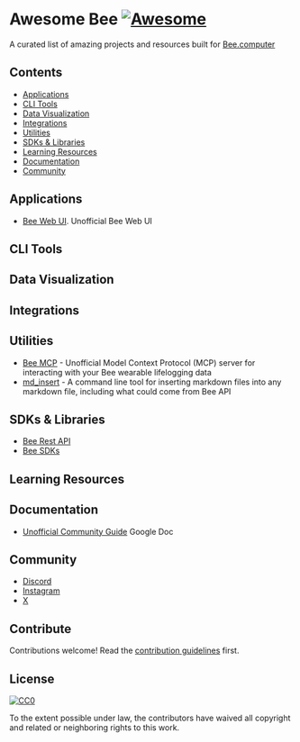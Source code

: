 # Awesome Bee [![Awesome](https://awesome.re/badge.svg)](https://awesome.re)

A curated list of amazing projects and resources built for [Bee.computer](https://www.bee.computer/)

## Contents

- [Applications](#applications)
- [CLI Tools](#cli-tools)
- [Data Visualization](#data-visualization)
- [Integrations](#integrations)
- [Utilities](#utilities)
- [SDKs & Libraries](#sdks--libraries)
- [Learning Resources](#learning-resources)
- [Documentation](#documentation)
- [Community](#community)

## Applications

- [Bee Web UI](https://github.com/chartmann1590/bee-ai-web). Unofficial Bee Web UI

## CLI Tools

## Data Visualization

## Integrations

## Utilities

- [Bee MCP](https://github.com/OkGoDoIt/beemcp) - Unofficial Model Context Protocol (MCP) server for interacting with your Bee wearable lifelogging data
- [md_insert](https://github.com/joshuahannan/md_insert) - A command line tool for inserting markdown files into any markdown file, including what could come from Bee API

## SDKs & Libraries

- [Bee Rest API](https://developer.bee.computer)
- [Bee SDKs](ttps://developer.bee.computer/sdks)

## Learning Resources

## Documentation

- [Unofficial Community Guide](https://docs.google.com/document/d/1Ck3e0vNZ2QJPxsWfXk2F_eNxBYKsSC5wIEDqvX8R2BU/edit?usp=sharing) Google Doc

## Community

- [Discord](https://discord.com/invite/beeswarm)
- [Instagram](https://www.instagram.com/bee.computer/)
- [X](https://x.com/bee__computer)

## Contribute

Contributions welcome! Read the [contribution guidelines](contributing.md) first.

## License

[![CC0](https://mirrors.creativecommons.org/presskit/buttons/88x31/svg/cc-zero.svg)](https://creativecommons.org/publicdomain/zero/1.0)

To the extent possible under law, the contributors have waived all copyright and related or neighboring rights to this work.
